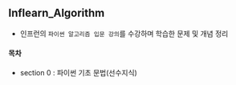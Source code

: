 ## Inflearn_Algorithm

- 인프런의 ```파이썬 알고리즘 입문 강의```를 수강하며 학습한 문제 및 개념 정리

#### 목차
- section 0 : 파이썬 기초 문법(선수지식)